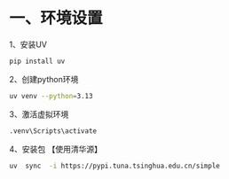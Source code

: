 # 一、环境设置

1、安装UV
```bash
pip install uv
```

2、创建python环境
```bash
uv venv --python=3.13
```

3、激活虚拟环境
```bash
.venv\Scripts\activate
```

4、安装包 【使用清华源】
```bash
uv  sync  -i https://pypi.tuna.tsinghua.edu.cn/simple
```

